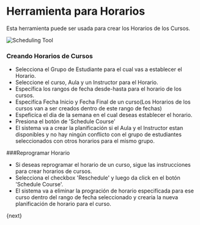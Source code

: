 <!-- add-breadcrumbs -->
# Herramienta para Horarios

Esta herramienta puede ser usada para crear los Horarios de los Cursos.

<img class="screenshot" alt="Scheduling Tool" src="{{docs_base_url}}/v13/assets/img/education/schedule/scheduling-tool.png">

### Creando Horarios de Cursos

- Selecciona el Grupo de Estudiante para el cual vas a establecer el Horario.
- Seleccione el curso, Aula y un Instructor para el Horario.
- Específica los rangos de fecha desde-hasta para el horario de los cursos.
- Especifíca Fecha Inicio y Fecha Final de un curso(Los Horarios de los cursos van a ser creados dentro de este rango de fechas)
- Espeficíca el dia de la semana en el cual deseas establecer el horario.
- Presiona el botón de 'Schedule Course'
- El sistema va a crear la planificación si el Aula y el Instructor estan disponibles y no hay ningún conflicto con el grupo de estudiantes seleccionados con otros horarios para el mismo grupo.

###Reprogramar Horario

- Si deseas reprogramar el horario de un curso, sigue las instrucciones para crear horarios de cursos.
- Selecciona el checkbox 'Reschedule' y luego da click en el botón 'Schedule Course'.
- El sistema va a eliminar la progración de horario especifícada para ese curso dentro del rango de fecha seleccionado y crearia la nueva planificación de horario para el curso.

{next}
